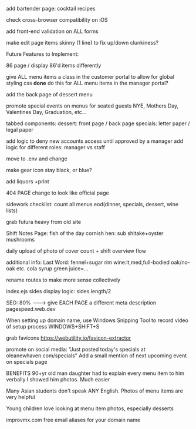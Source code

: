 
add bartender page: cocktail recipes

check cross-browser compatibility on iOS

add front-end validation on ALL forms

make edit page items skinny (1 line) to fix up/down clunkiness?

Future Features to Implement:

86 page / display 86'd items differently

give ALL menu items a class in the customer portal to allow for global styling css
****done****
do this for ALL menu items in the manager portal?

add the back page of dessert menu

promote special events on menus for seated guests
NYE, Mothers Day, Valentines Day, Graduation, etc...

tabbed components: 
    dessert: front page / back page
    specials: letter paper / legal paper

add logic to deny new accounts access until approved by a manager
add logic for different roles: manager vs staff

move to .env and change

make gear icon stay black, or blue?

add liquors +print

404 PAGE change to look like official page

sidework checklist: count all menus eod(dinner, specials, dessert, wine lists)

grab futura heavy from old site

Shift Notes Page:
fish of the day
cornish hen: sub shitake+oyster mushrooms

daily upload of photo of cover count + shift overview flow

additional info:
Last Word: fennel+sugar rim
wine:lt,med,full-bodied oak/no-oak etc.
cola syrup
green juice=...

rename routes to make more sense collectively

index.ejs sides display logic: sides.length/2 

SEO: 80% --->
give EACH PAGE a different meta description
pagespeed.web.dev

When setting up domain name, use Windows Snipping Tool
to record video of setup process
WINDOWS+SHIFT+S

grab favicons
https://webutility.io/favicon-extractor

promote on social media:
"Just posted today's specials at oleanewhaven.com/specials"
Add a small mention of next upcoming event on specials page





BENEFITS
90+yr old man
daughter had to explain every menu item to him verbally
I showed him photos. Much easier

Many Asian students don't speak ANY English.
Photos of menu items are very helpful

Young children love looking at menu item photos, especially desserts

improvmx.com free email aliases for your domain name



